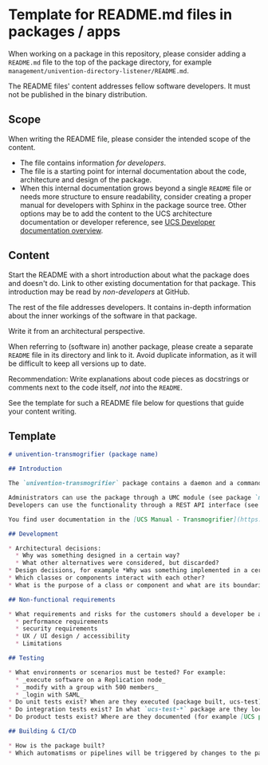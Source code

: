 # Template for README.md files in packages / apps

When working on a package in this repository, please consider adding a `README.md` file to the top of the package directory, for example `management/univention-directory-listener/README.md`.

The README files' content addresses fellow software developers. It must not be published in the binary distribution.

## Scope

When writing the README file, please consider the intended scope of the content.

* The file contains information _for developers_.
* The file is a starting point for internal documentation about the code, architecture and design of the package.
* When this internal documentation grows beyond a single `README` file or needs more structure to ensure readability, consider creating a proper manual for developers with Sphinx in the package source tree. Other options may be to add the content to the UCS architecture documentation or developer reference, see [UCS Developer documentation overview](https://docs.software-univention.de/developers_5.0.html.en).

## Content

Start the README with a short introduction about what the package does and doesn't do. Link to other existing documentation for that package. This introduction may be read by _non-developers_ at GitHub.

The rest of the file addresses developers.
It contains in-depth information about the inner workings of the software in that package.

Write it from an architectural perspective.

When referring to (software in) another package, please create a separate `README` file in its directory and link to it. Avoid duplicate information, as it will be difficult to keep all versions up to date.

Recommendation: Write explanations about code pieces as docstrings or comments next to the code itself, _not_ into the `README`.

See the template for such a README file below for questions that guide your content writing.

## Template

```markdown
# univention-transmogrifier (package name)

## Introduction

The `univention-transmogrifier` package contains a daemon and a command line frontend that can transform one thing into another.

Administrators can use the package through a UMC module (see package `management/univention-management-console-module-transmogrifier`).
Developers can use the functionality through a REST API interface (see package `management/univention-transmogrifier-rest-api`).

You find user documentation in the [UCS Manual - Transmogrifier](https://docs.software-univention.de/manual-5.0.html#magic:transmogrifier).

## Development

* Architectural decisions:
  * Why was something designed in a certain way?
  * What other alternatives were considered, but discarded?
* Design decisions, for example *Why was something implemented in a certain way?*
* Which classes or components interact with each other?
* What is the purpose of a class or component and what are its boundaries?

## Non-functional requirements

* What requirements and risks for the customers should a developer be aware of? For example:
  * performance requirements
  * security requirements
  * UX / UI design / accessibility
  * Limitations

## Testing

* What environments or scenarios must be tested? For example:
  * _execute software on a Replication node_
  * _modify with a group with 500 members_
  * _login with SAML_
* Do unit tests exist? When are they executed (package built, ucs-test)?
* Do integration tests exist? In what `ucs-test-*` package are they located?
* Do product tests exist? Where are they documented (for example [UCS product tests - Mail](https://git.knut.univention.de/univention/product-tests/ucs/-/blob/main/Mail.md))?

## Building & CI/CD

* How is the package built?
* Which automatisms or pipelines will be triggered by changes to the package?
```
